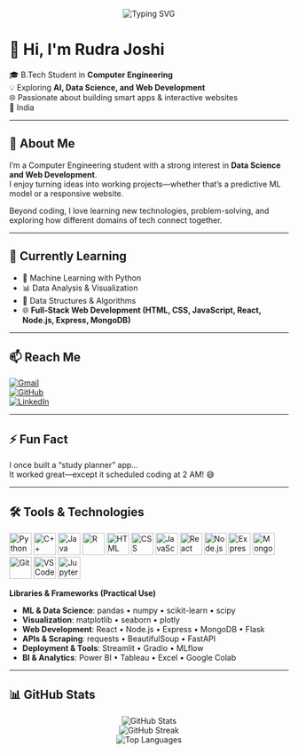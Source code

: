 <!-- Typing Animation -->
<p align="center">
  <img src="https://readme-typing-svg.demolab.com?font=Fira+Code&pause=1000&center=true&width=435&lines=Hi%2C+I'm+Rudra+Joshi!;Computer+Engineering+Student;AI+%26+ML+Enthusiast;Web+Developer+%7C+Tech+Explorer;Always+Learning+Something+New" alt="Typing SVG" />
</p>

# 👋 Hi, I'm Rudra Joshi

🎓 B.Tech Student in **Computer Engineering**  
💡 Exploring **AI, Data Science, and Web Development**  
🌐 Passionate about building smart apps & interactive websites  
📍 India  

---

## 🚀 About Me

I’m a Computer Engineering student with a strong interest in **Data Science and Web Development**.  
I enjoy turning ideas into working projects—whether that’s a predictive ML model or a responsive website.  

Beyond coding, I love learning new technologies, problem-solving, and exploring how different domains of tech connect together.

---

## 🌱 Currently Learning

- 🤖 Machine Learning with Python  
- 📊 Data Analysis & Visualization  
- 🧠 Data Structures & Algorithms  
- 🌐 **Full-Stack Web Development (HTML, CSS, JavaScript, React, Node.js, Express, MongoDB)**  

---

## 📫 Reach Me

[![Gmail](https://img.shields.io/badge/-Gmail-D14836?style=flat&logo=gmail&logoColor=white)](mailto:rudravjoshi007@gmail.com)  
[![GitHub](https://img.shields.io/badge/-GitHub-181717?style=flat&logo=github&logoColor=white)](https://github.com/Rudra9606)  
[![LinkedIn](https://img.shields.io/badge/-LinkedIn-0A66C2?style=flat&logo=linkedin&logoColor=white)](https://www.linkedin.com/in/rudra-joshi-5828a0283/)

---

## ⚡ Fun Fact

I once built a “study planner” app…  
It worked great—except it scheduled coding at 2 AM! 😅

---

## 🛠 Tools & Technologies

<p align="left">
  <!-- Core Programming -->
  <img src="https://cdn.jsdelivr.net/gh/devicons/devicon/icons/python/python-original.svg" alt="Python" width="40" />
  <img src="https://cdn.jsdelivr.net/gh/devicons/devicon/icons/cplusplus/cplusplus-original.svg" alt="C++" width="40" />
  <img src="https://cdn.jsdelivr.net/gh/devicons/devicon/icons/java/java-original.svg" alt="Java" width="40" />
  <img src="https://cdn.jsdelivr.net/gh/devicons/devicon/icons/r/r-original.svg" alt="R" width="40" />

  <!-- Web Development -->
  <img src="https://cdn.jsdelivr.net/gh/devicons/devicon/icons/html5/html5-original.svg" alt="HTML" width="40" />
  <img src="https://cdn.jsdelivr.net/gh/devicons/devicon/icons/css3/css3-original.svg" alt="CSS" width="40" />
  <img src="https://cdn.jsdelivr.net/gh/devicons/devicon/icons/javascript/javascript-original.svg" alt="JavaScript" width="40" />
  <img src="https://cdn.jsdelivr.net/gh/devicons/devicon/icons/react/react-original.svg" alt="React" width="40" />
  <img src="https://cdn.jsdelivr.net/gh/devicons/devicon/icons/nodejs/nodejs-original.svg" alt="Node.js" width="40" />
  <img src="https://cdn.jsdelivr.net/gh/devicons/devicon/icons/express/express-original.svg" alt="Express.js" width="40" />
  <img src="https://cdn.jsdelivr.net/gh/devicons/devicon/icons/mongodb/mongodb-original.svg" alt="MongoDB" width="40" />

  <!-- Tools -->
  <img src="https://cdn.jsdelivr.net/gh/devicons/devicon/icons/git/git-original.svg" alt="Git" width="40" />
  <img src="https://cdn.jsdelivr.net/gh/devicons/devicon/icons/vscode/vscode-original.svg" alt="VS Code" width="40" />
  <img src="https://cdn.jsdelivr.net/gh/devicons/devicon/icons/jupyter/jupyter-original.svg" alt="Jupyter" width="40" />
</p>

**Libraries & Frameworks (Practical Use)**

- **ML & Data Science**: pandas • numpy • scikit-learn • scipy  
- **Visualization**: matplotlib • seaborn • plotly  
- **Web Development**: React • Node.js • Express • MongoDB • Flask  
- **APIs & Scraping**: requests • BeautifulSoup • FastAPI  
- **Deployment & Tools**: Streamlit • Gradio • MLflow  
- **BI & Analytics**: Power BI • Tableau • Excel • Google Colab  

---

## 📊 GitHub Stats

<p align="center">
  <img src="https://github-readme-stats.vercel.app/api?username=Rudra9606&show_icons=true&theme=tokyonight" alt="GitHub Stats" />
  <br />
  <img src="https://github-readme-streak-stats-eight.vercel.app?user=Rudra9606&theme=tokyonight" alt="GitHub Streak" />
  <br />
  <img src="https://github-readme-stats.vercel.app/api/top-langs/?username=Rudra9606&layout=compact&theme=tokyonight" alt="Top Languages" />
</p>

